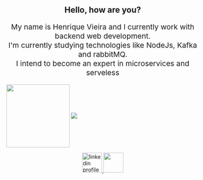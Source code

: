 <h2 align="center">
  Hello, how are you?
</h2>
<p align="center" style="font-size: 1.2rem">
  My name is Henrique Vieira and I currently work with backend web development.
</br>
  I'm currently studying technologies like NodeJs, Kafka and rabbitMQ.
</br>
  I intend to become an expert in microservices and serveless 
</p>
<p align="left">
  <img
    align="center"
    height="165"
    src="https://github-readme-stats.vercel.app/api?username=henricker&count_private=true&show_icons=true&custom_title=Github%20Status&hide=issues&theme=github_dark"
  /> 
  <img align="center" src="https://github-readme-stats.vercel.app/api/top-langs/?username=henricker&layout=compact&theme=github_dark"> 
</p>

<p align="center">
  <a href="https://www.linkedin.com/in/henrique-vieira-406b781a7/" target="_blank" align="left">
      <img src="https://res.cloudinary.com/andretorquato/image/upload/v1619373619/readmes/linkedin_ronjde.png" alt="linkedin profile" width="52">
  </a>
<a href="https://www.instagram.com/henriicker/" target="_blank" align="right">
  <img src="https://res.cloudinary.com/andretorquato/image/upload/v1619373619/readmes/instagram_g5jldt.png" width="52">
</a>
</p>

